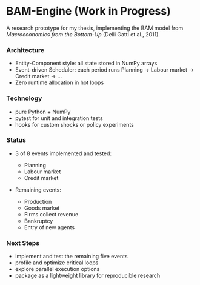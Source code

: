 # BAM-Engine (Work in Progress)

A research prototype for my thesis, implementing the BAM model from *Macroeconomics from the Bottom-Up* (Delli Gatti et al., 2011).

### Architecture

* Entity-Component style: all state stored in NumPy arrays
* Event-driven Scheduler: each period runs Planning → Labour market → Credit market → …
* Zero runtime allocation in hot loops

### Technology

* pure Python + NumPy
* pytest for unit and integration tests
* hooks for custom shocks or policy experiments

### Status

* 3 of 8 events implemented and tested:

  * Planning
  * Labour market
  * Credit market
* Remaining events:

  * Production
  * Goods market
  * Firms collect revenue
  * Bankruptcy
  * Entry of new agents

### Next Steps

* implement and test the remaining five events
* profile and optimize critical loops
* explore parallel execution options
* package as a lightweight library for reproducible research
